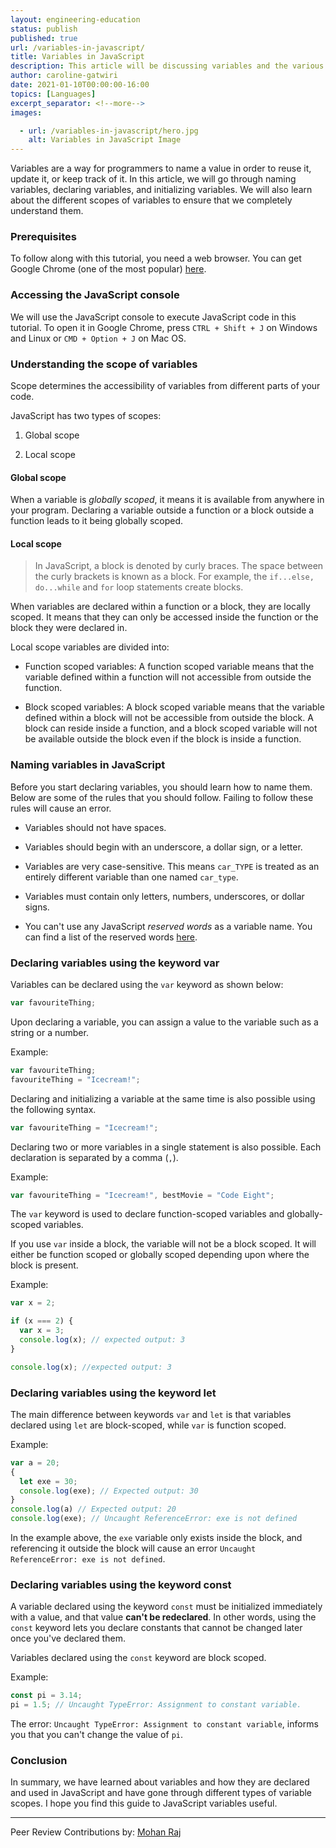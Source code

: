```yaml
---
layout: engineering-education
status: publish
published: true
url: /variables-in-javascript/
title: Variables in JavaScript
description: This article will be discussing variables and the various scopes of the variables in JavaScript. We will use the JavaScript console to execute JavaScript code in this tutorial.
author: caroline-gatwiri
date: 2021-01-10T00:00:00-16:00
topics: [Languages]
excerpt_separator: <!--more-->
images:

  - url: /variables-in-javascript/hero.jpg
    alt: Variables in JavaScript Image
---
```

Variables are a way for programmers to name a value in order to reuse it, update it, or keep track of it. In this article, we will go through naming variables, declaring variables, and initializing variables. We will also learn about the different scopes of variables to ensure that we completely understand them.
<!--more-->
### Prerequisites
To follow along with this tutorial, you need a web browser. You can get Google Chrome (one of the most popular) [here](https://www.google.com/chrome/).

### Accessing the JavaScript console
We will use the JavaScript console to execute JavaScript code in this tutorial. To open it in Google Chrome, press `CTRL + Shift + J` on Windows and Linux or `CMD + Option + J` on Mac OS.

### Understanding the scope of variables
Scope determines the accessibility of variables from different parts of your code. 

JavaScript has two types of scopes:
1. Global scope

2. Local scope

#### Global scope
When a variable is *globally scoped*, it means it is available from anywhere in your program. Declaring a variable outside a function or a block outside a function leads to it being globally scoped.

#### Local scope
> In JavaScript, a block is denoted by curly braces. The space between the curly brackets is known as a block. For example, the `if...else, do...while` and `for` loop statements create blocks.

When variables are declared within a function or a block, they are locally scoped. It means that they can only be accessed inside the function or the block they were declared in.

Local scope variables are divided into:

- Function scoped variables: A function scoped variable means that the variable defined within a function will not accessible from outside the function.

- Block scoped variables: A block scoped variable means that the variable defined within a block will not be accessible from outside the block. A block can reside inside a function, and a block scoped variable will not be available outside the block even if the block is inside a function.

### Naming variables in JavaScript
Before you start declaring variables, you should learn how to name them. Below are some of the rules that you should follow. Failing to follow these rules will cause an error.

- Variables should not have spaces.

- Variables should begin with an underscore, a dollar sign, or a letter.

- Variables are very case-sensitive. This means `car_TYPE` is treated as an entirely different variable than one named `car_type`.

- Variables must contain only letters, numbers, underscores, or dollar signs.

- You can't use any JavaScript *reserved words* as a variable name. You can find a list of the reserved words [here](https://www.w3schools.com/js/js_reserved.asp).

### Declaring variables using the keyword var
Variables can be declared using the `var` keyword as shown below:

```JavaScript
var favouriteThing;
```

Upon declaring a variable, you can assign a value to the variable such as a string or a number.

Example:

```JavaScript
var favouriteThing;
favouriteThing = "Icecream!";
```

Declaring and initializing a variable at the same time is also possible using the following syntax.

```JavaScript
var favouriteThing = "Icecream!";
```

Declaring two or more variables in a single statement is also possible. Each declaration is separated by a comma (`,`).

Example:

```JavaScript
var favouriteThing = "Icecream!", bestMovie = "Code Eight";
```

The `var` keyword is used to declare function-scoped variables and globally-scoped variables.

If you use `var` inside a block, the variable will not be a block scoped. It will either be function scoped or globally scoped depending upon where the block is present.

Example:

```JavaScript
var x = 2;

if (x === 2) {
  var x = 3;
  console.log(x); // expected output: 3
}

console.log(x); //expected output: 3
```

### Declaring variables using the keyword let
The main difference between keywords `var` and `let` is that variables declared using `let` are block-scoped, while `var` is function scoped.

Example:

```JavaScript
var a = 20;
{
  let exe = 30;
  console.log(exe); // Expected output: 30
}
console.log(a) // Expected output: 20
console.log(exe); // Uncaught ReferenceError: exe is not defined
```

In the example above, the `exe` variable only exists inside the block, and referencing it outside the block will cause an error `Uncaught ReferenceError: exe is not defined`.

### Declaring variables using the keyword const
A variable declared using the keyword `const` must be initialized immediately with a value, and that value **can't be redeclared**. In other words, using the `const` keyword lets you declare constants that cannot be changed later once you've declared them.

Variables declared using the `const` keyword are block scoped.

Example:

```JavaScript
const pi = 3.14;
pi = 1.5; // Uncaught TypeError: Assignment to constant variable.
```

The error: `Uncaught TypeError: Assignment to constant variable`, informs you that you can't change the value of `pi`.

### Conclusion
In summary, we have learned about variables and how they are declared and used in JavaScript and have gone through different types of variable scopes. I hope you find this guide to JavaScript variables useful.

---
Peer Review Contributions by: [Mohan Raj](/authors/mohan-raj/)
